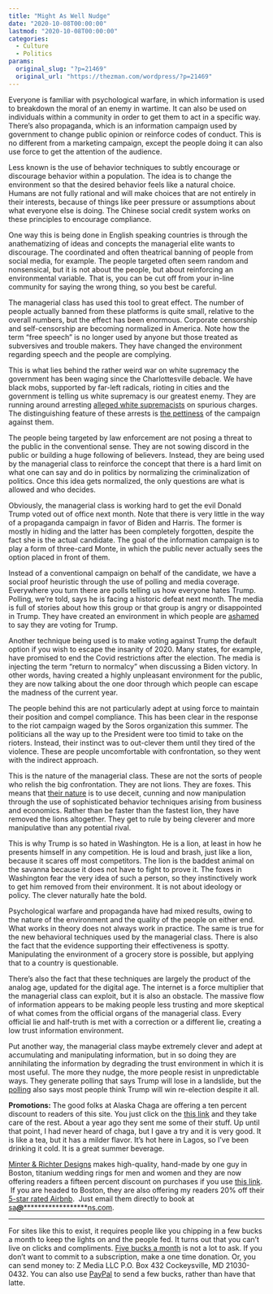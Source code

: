 ```yaml
---
title: "Might As Well Nudge"
date: "2020-10-08T00:00:00"
lastmod: "2020-10-08T00:00:00"
categories:
  - Culture
  - Politics
params:
  original_slug: "?p=21469"
  original_url: "https://thezman.com/wordpress/?p=21469"
---
```


Everyone is familiar with psychological warfare, in which information is
used to breakdown the moral of an enemy in wartime. It can also be used
on individuals within a community in order to get them to act in a
specific way. There’s also propaganda, which is an information campaign
used by government to change public opinion or reinforce codes of
conduct. This is no different from a marketing campaign, except the
people doing it can also use force to get the attention of the audience.

Less known is the use of behavior techniques to subtly encourage or
discourage behavior within a population. The idea is to change the
environment so that the desired behavior feels like a natural choice.
Humans are not fully rational and will make choices that are not
entirely in their interests, because of things like peer pressure or
assumptions about what everyone else is doing. The Chinese social credit
system works on these principles to encourage compliance.

One way this is being done in English speaking countries is through the
anathematizing of ideas and concepts the managerial elite wants to
discourage. The coordinated and often theatrical banning of people from
social media, for example. The people targeted often seem random and
nonsensical, but it is not about the people, but about reinforcing an
environmental variable. That is, you can be cut off from your in-line
community for saying the wrong thing, so you best be careful.

The managerial class has used this tool to great effect. The number of
people actually banned from these platforms is quite small, relative to
the overall numbers, but the effect has been enormous. Corporate
censorship and self-censorship are becoming normalized in America. Note
how the term “free speech” is no longer used by anyone but those treated
as subversives and trouble makers. They have changed the environment
regarding speech and the people are complying.

This is what lies behind the rather weird war on white supremacy the
government has been waging since the Charlottesville debacle. We have
black mobs, supported by far-left radicals, rioting in cities and the
government is telling us white supremacy is our greatest enemy. They are
running around arresting <a
href="https://m.startribune.com/arrest-warrant-issued-for-neo-nazi-podcaster-in-lawsuit/572409372/"
rel="noopener noreferrer" target="_blank">alleged white supremacists</a>
on spurious charges. The distinguishing feature of these arrests is <a
href="https://www.bellinghamherald.com/news/local/article238504833.html"
rel="noopener noreferrer" target="_blank">the pettiness</a> of the
campaign against them.

The people being targeted by law enforcement are not posing a threat to
the public in the conventional sense. They are not sowing discord in the
public or building a huge following of believers. Instead, they are
being used by the managerial class to reinforce the concept that there
is a hard limit on what one can say and do in politics by normalizing
the criminalization of politics. Once this idea gets normalized, the
only questions are what is allowed and who decides.

Obviously, the managerial class is working hard to get the evil Donald
Trump voted out of office next month. Note that there is very little in
the way of a propaganda campaign in favor of Biden and Harris. The
former is mostly in hiding and the latter has been completely forgotten,
despite the fact she is the actual candidate. The goal of the
information campaign is to play a form of three-card Monte, in which the
public never actually sees the option placed in front of them.

Instead of a conventional campaign on behalf of the candidate, we have a
social proof heuristic through the use of polling and media coverage.
Everywhere you turn there are polls telling us how everyone hates Trump.
Polling, we’re told, says he is facing a historic defeat next month. The
media is full of stories about how this group or that group is angry or
disappointed in Trump. They have created an environment in which people
are <a
href="https://www.rasmussenreports.com/public_content/politics/elections/election_2020/trump_voters_are_staying_silent_again_this_year"
rel="noopener noreferrer" target="_blank">ashamed</a> to say they are
voting for Trump.

Another technique being used is to make voting against Trump the default
option if you wish to escape the insanity of 2020. Many states, for
example, have promised to end the Covid restrictions after the election.
The media is injecting the term “return to normalcy” when discussing a
Biden victory. In other words, having created a highly unpleasant
environment for the public, they are now talking about the one door
through which people can escape the madness of the current year.

The people behind this are not particularly adept at using force to
maintain their position and compel compliance. This has been clear in
the response to the riot campaign waged by the Soros organization this
summer. The politicians all the way up to the President were too timid
to take on the rioters. Instead, their instinct was to out-clever them
until they tired of the violence. These are people uncomfortable with
confrontation, so they went with the indirect approach.

This is the nature of the managerial class. These are not the sorts of
people who relish the big confrontation. They are not lions. They are
foxes. This means that <a
href="https://www.eugenewei.com/blog/2017/3/6/paretos-two-types-of-elites-lions-and-foxes"
rel="noopener noreferrer" target="_blank">their nature</a> is to use
deceit, cunning and now manipulation through the use of sophisticated
behavior techniques arising from business and economics. Rather than be
faster than the fastest lion, they have removed the lions altogether.
They get to rule by being cleverer and more manipulative than any
potential rival.

This is why Trump is so hated in Washington. He is a lion, at least in
how he presents himself in any competition. He is loud and brash, just
like a lion, because it scares off most competitors. The lion is the
baddest animal on the savanna because it does not have to fight to prove
it. The foxes in Washington fear the very idea of such a person, so they
instinctively work to get him removed from their environment. It is not
about ideology or policy. The clever naturally hate the bold.

Psychological warfare and propaganda have had mixed results, owing to
the nature of the environment and the quality of the people on either
end. What works in theory does not always work in practice. The same is
true for the new behavioral techniques used by the managerial class.
There is also the fact that the evidence supporting their effectiveness
is spotty. Manipulating the environment of a grocery store is possible,
but applying that to a country is questionable.

There’s also the fact that these techniques are largely the product of
the analog age, updated for the digital age. The internet is a force
multiplier that the managerial class can exploit, but it is also an
obstacle. The massive flow of information appears to be making people
less trusting and more skeptical of what comes from the official organs
of the managerial class. Every official lie and half-truth is met with a
correction or a different lie, creating a low trust information
environment.

Put another way, the managerial class maybe extremely clever and adept
at accumulating and manipulating information, but in so doing they are
annihilating the information by degrading the trust environment in which
it is most useful. The more they nudge, the more people resist in
unpredictable ways. They generate polling that says Trump will lose in a
landslide, but the <a
href="https://justthenews.com/government/white-house/gallup-majority-americans-think-trump-will-win-election"
rel="noopener noreferrer" target="_blank">polling</a> also says most
people think Trump will win re-election despite it all.

**Promotions:** The good folks at Alaska Chaga are offering a ten
percent discount to readers of this site. You just click on the
<a href="https://alaskachaga.us/discount/ZMAN" rel="noopener noreferrer"
target="_blank">this link</a> and they take care of the rest. About a
year ago they sent me some of their stuff. Up until that point, I had
never heard of chaga, but I gave a try and it is very good. It is like a
tea, but it has a milder flavor. It’s hot here in Lagos, so I’ve been
drinking it cold. It is a great summer beverage.

<a href="https://www.minterandrichterdesigns.com/"
rel="noreferrer nofollow noopener" target="_blank">Minter &amp; Richter
Designs</a> makes high-quality, hand-made by one guy in Boston, titanium
wedding rings for men and women and they are now offering readers a
fifteen percent discount on purchases if you use
<a href="https://www.minterandrichterdesigns.com/discount/ZMAN"
rel="noreferrer nofollow noopener" target="_blank">this link</a>. 
 <span class="highlight"><span class="colour"><span class="font"><span class="size">If
you are headed to Boston, they are also offering my readers 20% off
their <a
href="https://www.airbnb.com/users/7988017/listings?user_id=7988017&amp;s=3"
rel="noopener noreferrer" target="_blank">5-star rated Airbnb</a>.  Just
email them directly to book at
<a href="mailto:sa***@*********************ns.com"
data-original-string="9SkLLEdB3XzFicNLFnglyQ==cb7xPYdUgduiw94L/iqmDEh0oDc1RwPm5B4CTweYg6HFx7OuLbuBlyR2+MiwT9ANwQf"><span
class="apbct-email-encoder"
data-original-string="P4scPCQGMqfe8X8BK3f1lA==cb7TSI4JY/ltb4rSJGs3b2FqVEwtwLP6Sevkxis0reShLvxPFPcJ9pn04BzaeX4wrkj"
title="This contact has been encoded by Anti-Spam by CleanTalk. Click to decode. To finish the decoding make sure that JavaScript is enabled in your browser.">sa<span
class="apbct-blur">***</span>@<span
class="apbct-blur">*********************</span>ns.com</span></a>.</span></span></span></span>

------------------------------------------------------------------------

For sites like this to exist, it requires people like you chipping in a
few bucks a month to keep the lights on and the people fed. It turns out
that you can’t live on clicks and compliments.
<a href="https://www.subscribestar.com/the-z-blog"
rel="noopener noreferrer" target="_blank">Five bucks a month</a> is not
a lot to ask. If you don’t want to commit to a subscription, make a one
time donation. Or, you can send money to: Z Media LLC P.O. Box 432
Cockeysville, MD 21030-0432. You can also use <a
href="https://www.paypal.com/cgi-bin/webscr?cmd=_s-xclick&amp;hosted_button_id=UDAS2Q8JYA6CN&amp;source=url"
rel="noopener noreferrer" target="_blank">PayPal</a> to send a few
bucks, rather than have that latte.
